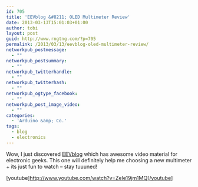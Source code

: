 ```yaml
---
id: 705
title: 'EEVblog &#8211; OLED Multimeter Review'
date: 2013-03-13T15:01:03+01:00
author: tobi
layout: post
guid: http://www.rngtng.com/?p=705
permalink: /2013/03/13/eevblog-oled-multimeter-review/
networkpub_postmessage:
  - ""
networkpub_postsummary:
  - ""
networkpub_twitterhandle:
  - ""
networkpub_twitterhash:
  - ""
networkpub_ogtype_facebook:
  - ""
networkpub_post_image_video:
  - ""
categories:
  - 'Arduino &amp; Co.'
tags:
  - blog
  - electronics
---
```

Wow, I just discovered [EEVblog](http://www.eevblog.com/) which has awesome video material for electronic geeks. This one will definitely help me choosing a new multimeter + its just fun to watch &#8211; stay tuuuned!

[youtube]<http://www.youtube.com/watch?v=Zele19jm1MQ[/youtube]>